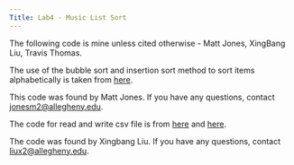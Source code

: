 ```yaml
---
Title: Lab4 - Music List Sort
---
```


The following code is mine unless cited otherwise - Matt Jones, XingBang Liu, Travis Thomas.

The use of the bubble sort and insertion sort method to sort items alphabetically is taken from [here](https://mathbits.com/MathBits/Java/arrays/ABCSort.htm).

This code was found by Matt Jones. If you have any questions, contact jonesm2@allegheny.edu.

The code for read and write csv file is from [here](https://examples.javacodegeeks.com/core-java/writeread-csv-files-in-java-example/) and [here](https://www.mkyong.com/java/how-to-read-and-parse-csv-file-in-java/).

The code was found by Xingbang Liu. If you have any questions, contact liux2@allegheny.edu.
